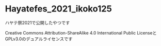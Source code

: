 # Hayatefes_2021_ikoko125
ハヤテ祭2021で公開したやつです

Creative Commons Attribution-ShareAlike 4.0 International Public LicenseとGPLv3.0のデュアルライセンスです
